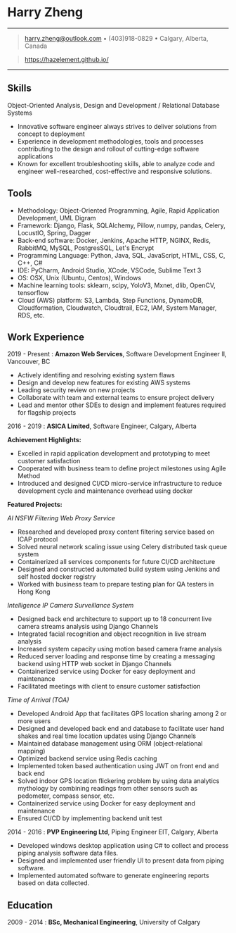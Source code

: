 Harry Zheng
============
----

> <harry.zheng@outlook.com> • (403)918-0829 • Calgary, Alberta, Canada

> https://hazelement.github.io/

----

Skills
------
Object-Oriented Analysis, Design and Development / Relational Database Systems

* Innovative software engineer always strives to deliver solutions from concept to deployment
* Experience in development methodologies, tools and processes contributing to the design and rollout of cutting-edge software applications
* Known for excellent troubleshooting skills, able to analyze code and engineer well-researched, cost-effective and responsive solutions.

Tools
-----

* Methodology: Object-Oriented Programming, Agile, Rapid Application Development, UML Digram
* Framework: Django, Flask, SQLAlchemy, Pillow, numpy, pandas, Celery, LocustIO, Spring, Dagger
* Back-end software: Docker, Jenkins, Apache HTTP, NGINX, Redis, RabbitMQ, MySQL, PostgresSQL, Let's Encrypt
* Programming Language: Python, Java, SQL, JavaScript, HTML, CSS, C, C++, C#
* IDE: PyCharm, Android Studio, XCode, VSCode, Sublime Text 3
* OS: OSX, Unix (Ubuntu, Centos), Windows
* Machine learning tools: sklearn, scipy, YoloV3, Mxnet, dlib, OpenCV, tensorflow
* Cloud (AWS) platform: S3, Lambda, Step Functions, DynamoDB, Cloudformation, Cloudwatch, Cloudtrail, EC2, IAM, System Manager, RDS, etc. 

Work Experience
----------
2019 - Present
:	**Amazon Web Services**, Software Development Engineer II, Vancouver, BC

* Actively identifing and resolving existing system flaws
* Design and develop new features for existing AWS systems
* Leading security review on new projects
* Collaborate with team and external teams to ensure project delivery 
* Lead and mentor other SDEs to design and implement features required for flagship projects

2016 - 2019
:	**ASICA Limited**, Software Engineer, Calgary, Alberta

**Achievement Highlights:**

* Excelled in rapid application development and prototyping to meet customer satisfaction
* Cooperated with business team to define project milestones using Agile Method
* Introduced and designed CI/CD micro-service infrastructure to reduce development cycle and maintenance overhead using docker

**Featured Projects:**

*AI NSFW Filtering Web Proxy Service*

* Researched and developed proxy content filtering service based on ICAP protocol
* Solved neural network scaling issue using Celery distributed task queue system
* Containerized all services components for future CI/CD architecture
* Designed and constructed automated build system using Jenkins and self hosted docker registry
* Worked with business team to prepare testing plan for QA testers in Hong Kong


<!--*Advertisement Android app and backend service*

* Developed Android app that communicates with back end through RESTful API using JSON data
* Solved design issues with UI team to ensure smooth user experience
* Secured server to app communication using SSL public key pinning
* Created ad tracking system using GPS, finger gestures and motion sensors
* Implemented user data encryption using AES
* Optimized backend service using LRU cache in Flask
* Performed stress tests on backend to prepare beta deployment
* Solved server loading issue by creating a load balancing system using NGINX
* Designed and developed back-end service to provide quasi real time ad performance evaluation engine using Flask-->

*Intelligence IP Camera Surveillance System*

* Designed back end architecture to support up to 18 concurrent live camera streams analysis using Django Channels
* Integrated facial recognition and object recognition in live stream analysis
* Increased system capacity using motion based camera frame analysis 
* Reduced server loading and response time by creating a messaging backend using HTTP web socket in Django Channels
* Containerized service using Docker for easy deployment and maintenance
* Facilitated meetings with client to ensure customer satisfaction

*Time of Arrival (TOA)*

* Developed Android App that facilitates GPS location sharing among 2 or more users
* Designed and developed back end and database to facilitate user hand shakes and real time location updates using Django Channels
* Maintained database management using ORM (object-relational mapping) 
* Optimized backend service using Redis caching
* Implemented token based authentication using JWT on front end and back end
* Solved indoor GPS location flickering problem by using data analytics mythology by combining readings from other sensors such as pedometer, compass sensor, etc.
* Containerized service using Docker for easy deployment and maintenance
* Ensured CI/CD by implementing backend unit test

<!--*Video analysis engine backend*

* Designed Postgres database structure to store video meta data and AI detection results
* Utilized YoloV3 and dlib machine learning framework to detect objects and recognize people in videos
* Worked with front end engineer to developed library to retrieve video data from database
* Designed micro-service components for containerization
* Containerized front end, back end, and database as micro service using Dockerfile and docker-compose

*Content Filtering Proxy Service*

* Developed ICAP service back end to communicate with Squid proxy service
* Implemented back end system in ICAP service to perform content analysis
* Utilized image recognition and natural language processing to identify and block NSFW content
* Designed and implemented memory and disk caching system to improve performance in ICAP service
* Containerized service using Docker for easy deployment and maintenance overhead reduction

*FlipTacToe Game*

* Designed RESTful and web socket API between front end and back end 
* Developed front end game engine using Javascript ES6
* Implemented backend service to perform gaming matching among users
* Solved real time game play issue between players by using web socket messaging system in Django Channels
* Secured front end to back end communication using JWT in token based authentication
* Ensured CI/CD by implementing backend unit test
* Containerized service using Docker for easy deployment and maintenance overhead reduction-->

2014 - 2016
:	**PVP Engineering Ltd**, Piping Engineer EIT, Calgary, Alberta

* Developed windows desktop application using C# to collect and process piping analysis software data files.
* Designed and implemented user friendly UI to present data from piping software.
* Implemented automated software to generate engineering reports based on data collected.

<!-- 
Other Experience
-------------------- -->

<!-- **OneBus**
:   Map POI search optimized for bus riders (personal project)

https://github.com/hazelement/onebus

* Designed and developed RESTful backend using Django
* Implemented algorithm to process GTFS data from transit agencies into Postgres database
* Designed algorithm to perform geo based POI search with public transit availability constraint
* Developed web based front end using HTML, CSS and JavaScript, and iOS front end using Swift -->


Education
---------

2009 - 2014
:   **BSc, Mechanical Engineering**, University of Calgary

<!-- **Relevant courses**

* Coursera Algorithms Part 1, Princeton University
* Coursera Algorithms Part 2, Princeton University
* Coursera Machine Learning, Stanford University -->

<!--Interests
----------------------------------------
* Machine learning and artificial intelligence
* Blockchain technology, such as Bitcoin and Ethereum.
* Photography, ping-pong, outdoor hiking and camping-->
